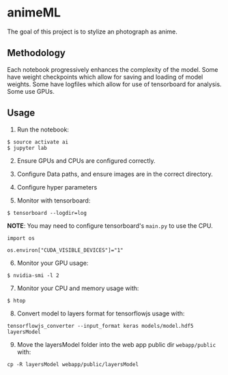 # animeML

The goal of this project is to stylize an photograph as anime.

## Methodology
Each notebook progressively enhances the complexity of the model. Some have weight checkpoints which allow for saving and loading of model weights. Some have logfiles which allow for use of tensorboard for analysis. Some use GPUs.

## Usage
1. Run the notebook:
```
$ source activate ai
$ jupyter lab
```

2. Ensure GPUs and CPUs are configured correctly.
3. Configure Data paths, and ensure images are in the correct directory.

4. Configure hyper parameters

5. Monitor with tensorboard:

  ```
  $ tensorboard --logdir=log
  ```
  **NOTE**: You may need to configure tensorboard's `main.py` to use the CPU.

  ```
  import os

  os.environ["CUDA_VISIBLE_DEVICES"]="1"
  ```

6. Monitor your GPU usage:
```
$ nvidia-smi -l 2
```

7. Monitor your CPU and memory usage with:
```
$ htop
```

8. Convert model to layers format for tensorflowjs usage with:
```
tensorflowjs_converter --input_format keras models/model.hdf5 layersModel
```

9. Move the layersModel folder into the web app public dir `webapp/public` with:
```
cp -R layersModel webapp/public/layersModel
```
